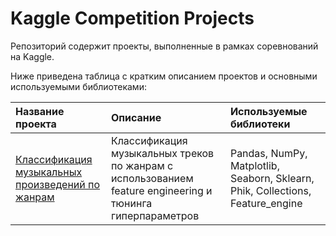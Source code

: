 # Kaggle Competition Projects

Репозиторий содержит проекты, выполненные в рамках соревнований на Kaggle.

Ниже приведена таблица с кратким описанием проектов и основными используемыми библиотеками:

| Название проекта | Описание | Используемые библиотеки | 
| :---------------------- | :---------------------- | :---------------------- |
| [Классификация музыкальных произведений по жанрам](https://github.com/elenadigital/Kaggle_Competitions/blob/main/Kaggle%20Competition_Music%20Genre%20Prediction_Feature%20engineering.ipynb) | Классификация музыкальных треков по жанрам с использованием feature engineering и тюнинга гиперпараметров| Pandas, NumPy, Matplotlib, Seaborn, Sklearn, Phik, Сollections, Feature_engine |














